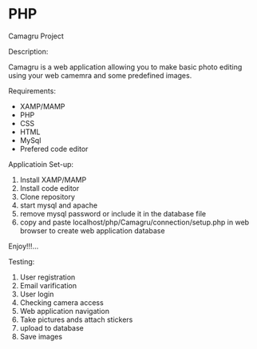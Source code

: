 # PHP

Camagru Project

Description:

Camagru is a web application allowing you to make basic photo editing using your web camemra and some predefined images.

Requirements:

- XAMP/MAMP
- PHP
- CSS
- HTML
- MySql
- Prefered code editor

Applicatioin Set-up:

1. Install XAMP/MAMP
2. Install code editor
3. Clone repository
4. start mysql and apache
5. remove mysql password or include it in the database file
6. copy and paste localhost/php/Camagru/connection/setup.php in web browser to create web application database

Enjoy!!!...

Testing:

1. User registration
2. Email varification
3. User login
4. Checking camera access
5. Web application navigation
6. Take pictures ands attach stickers
7. upload to database
8. Save images
